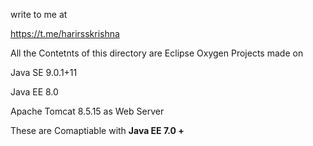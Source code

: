 
write to me at 

https://t.me/harirsskrishna

All the Contetnts of this directory are Eclipse Oxygen Projects made on

Java SE 9.0.1+11

Java EE 8.0

Apache Tomcat 8.5.15 as Web Server

These are Comaptiable with **Java EE 7.0 +**
